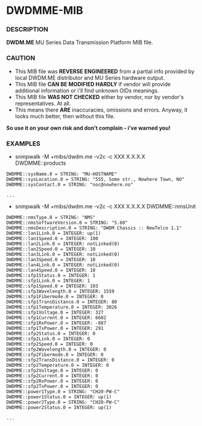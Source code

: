# DWDMME-MIB
### DESCRIPTION
**DWDM.ME** MU Series Data Transmission Platform MIB file.

### CAUTION
* This MIB file was **REVERSE ENGINEERED** from a partial info provided by local DWDM.ME distributor and MU Series hardware output.
* This MIB file **CAN BE MODIFIED HARDLY** if vendor will provide additional information or i'll find unknown OIDs meanings.
* This MIB file **WAS NOT CHECKED** either by vendor, nor by vendor's representatives. At all.
* This means there **ARE** inaccuracies, omissions and errors. Anyway, it looks much better, then without this file.

**So use it on your own risk and don't complain - i've warned you!**

### EXAMPLES
* snmpwalk -M +mibs/dwdm.me -v2c -c XXX X.X.X.X DWDMME::products
```
DWDMME::sysName.0 = STRING: "MU-HOSTNAME"
DWDMME::sysLocation.0 = STRING: "555, Some str., Nowhere Town, NO"
DWDMME::sysContact.0 = STRING: "noc@nowhere.no"

...
```
* snmpwalk -M +mibs/dwdm.me -v2c -c XXX X.X.X.X DWDMME::nmsUnit
```
DWDMME::nmsType.0 = STRING: "NMS"
DWDMME::nmsSoftwareVersion.0 = STRING: "5.60"
DWDMME::nmsDescription.0 = STRING: "DWDM Chassis :: NewTelco 1.1"
DWDMME::lan1Link.0 = INTEGER: up(1)
DWDMME::lan1Speed.0 = INTEGER: 100
DWDMME::lan2Link.0 = INTEGER: notLinked(0)
DWDMME::lan2Speed.0 = INTEGER: 10
DWDMME::lan3Link.0 = INTEGER: notLinked(0)
DWDMME::lan3Speed.0 = INTEGER: 10
DWDMME::lan4Link.0 = INTEGER: notLinked(0)
DWDMME::lan4Speed.0 = INTEGER: 10
DWDMME::sfp1Status.0 = INTEGER: 1
DWDMME::sfp1Link.0 = INTEGER: 1
DWDMME::sfp1Speed.0 = INTEGER: 103
DWDMME::sfp1Wavelength.0 = INTEGER: 1559
DWDMME::sfp1Fibermode.0 = INTEGER: 0
DWDMME::sfp1TransDistance.0 = INTEGER: 80
DWDMME::sfp1Temperature.0 = INTEGER: 3026
DWDMME::sfp1Voltage.0 = INTEGER: 327
DWDMME::sfp1Current.0 = INTEGER: 6602
DWDMME::sfp1RxPower.0 = INTEGER: -887
DWDMME::sfp1TxPower.0 = INTEGER: 291
DWDMME::sfp2Status.0 = INTEGER: 0
DWDMME::sfp2Link.0 = INTEGER: 0
DWDMME::sfp2Speed.0 = INTEGER: 0
DWDMME::sfp2Wavelength.0 = INTEGER: 0
DWDMME::sfp2Fibermode.0 = INTEGER: 0
DWDMME::sfp2TransDistance.0 = INTEGER: 0
DWDMME::sfp2Temperature.0 = INTEGER: 0
DWDMME::sfp2Voltage.0 = INTEGER: 0
DWDMME::sfp2Current.0 = INTEGER: 0
DWDMME::sfp2RxPower.0 = INTEGER: 0
DWDMME::sfp2TxPower.0 = INTEGER: 0
DWDMME::power1Type.0 = STRING: "CH20-PW-C"
DWDMME::power1Status.0 = INTEGER: up(1)
DWDMME::power2Type.0 = STRING: "CH20-PW-C"
DWDMME::power2Status.0 = INTEGER: up(1)

...
```
